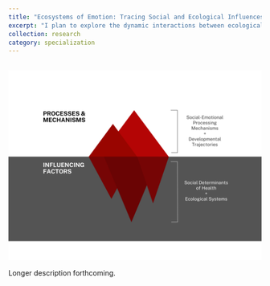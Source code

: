 ```yaml
---
title: "Ecosystems of Emotion: Tracing Social and Ecological Influences on Development"
excerpt: "I plan to explore the dynamic interactions between ecological systems and social determinants of health, focusing on how they influence emotional processing mechanisms from perinatal stages through young adulthood. My research will delve into understanding the complex effects of environmental and social factors on emotional health, aiming to identify intervention strategies that effectively mitigate adverse effects and enhance developmental trajectories. This area of study seeks to provide deep insights into how varied ecological and social contexts contribute to emotional wellbeing, paving the way for innovative, targeted approaches that support sustained emotional growth and resilience. <br/><img src='/images/EE Model.svg'>"
collection: research
category: specialization
---
```


<br/><img src='/images/EE Model.svg'>

Longer description forthcoming.
